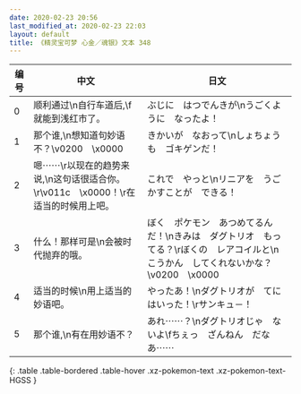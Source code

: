 ```yaml
---
date: 2020-02-23 20:56
last_modified_at: 2020-02-23 22:03
layout: default
title: 《精灵宝可梦 心金／魂银》文本 348
---
```

| 编号 | 中文 | 日文 |
| ---- | ---- | ---- |
| 0 | 顺利通过\n自行车道后,\f就能到浅红市了。 | ぶじに　はつでんきが\nうごくように　なったよ！ |
| 1 | 那个谁,\n想知道句妙语不？\v0200　\x0000 | きかいが　なおって\nしょちょうも　ゴキゲンだ！ |
| 2 | 嗯⋯⋯\r以现在的趋势来说,\n这句话很适合你。\r\v011c　\x0000！\r在适当的时候用上吧。 | これで　やっと\nリニアを　うごかすことが　できる！ |
| 3 | 什么！那样可是\n会被时代抛弃的哦。 | ぼく　ポケモン　あつめてるんだ！\nきみは　ダグトリオ　もってる？\rぼくの　レアコイルと\nこうかん　してくれないかな？\v0200　\x0000 |
| 4 | 适当的时候\n用上适当的妙语吧。 | やったあ！\nダグトリオが　てにはいった！\rサンキュ－！ |
| 5 | 那个谁,\n有在用妙语不？ | あれ⋯⋯？\nダグトリオじゃ　ないよ\fちぇっ　ざんねん　だなあ⋯⋯ |
{: .table .table-bordered .table-hover .xz-pokemon-text .xz-pokemon-text-HGSS }